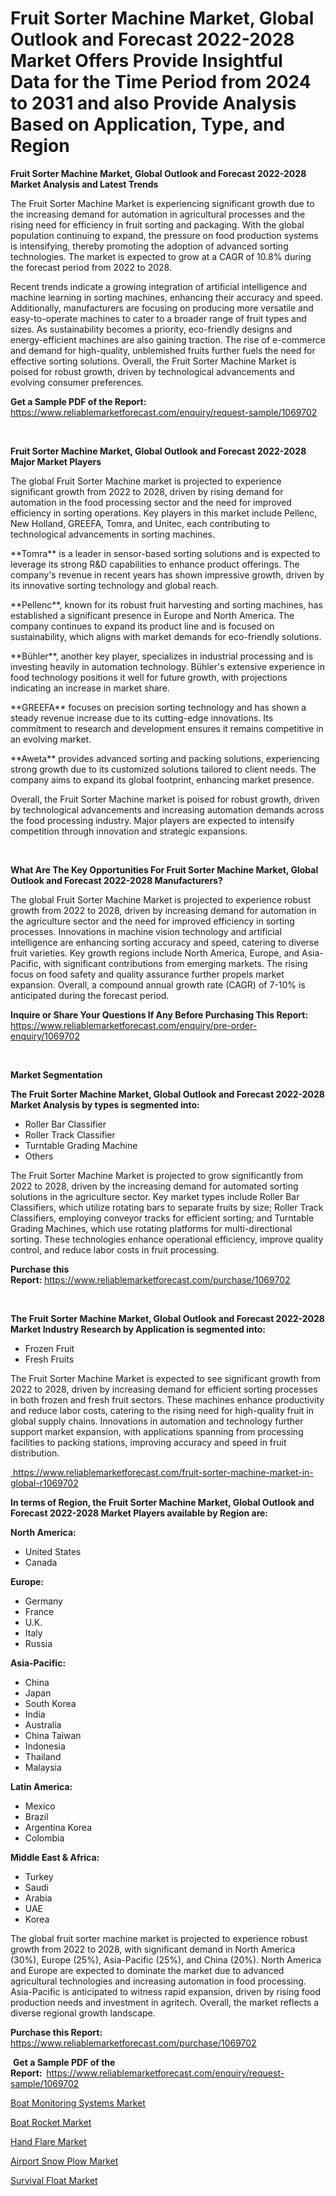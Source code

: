 <p><h1>Fruit Sorter Machine Market, Global Outlook and Forecast 2022-2028 Market Offers Provide Insightful Data for the Time Period from 2024 to 2031 and also Provide Analysis Based on Application, Type, and Region</h1></p><p><strong>Fruit Sorter Machine Market, Global Outlook and Forecast 2022-2028 Market Analysis and Latest Trends</strong></p>
<p><p>The Fruit Sorter Machine Market is experiencing significant growth due to the increasing demand for automation in agricultural processes and the rising need for efficiency in fruit sorting and packaging. With the global population continuing to expand, the pressure on food production systems is intensifying, thereby promoting the adoption of advanced sorting technologies. The market is expected to grow at a CAGR of 10.8% during the forecast period from 2022 to 2028.</p><p>Recent trends indicate a growing integration of artificial intelligence and machine learning in sorting machines, enhancing their accuracy and speed. Additionally, manufacturers are focusing on producing more versatile and easy-to-operate machines to cater to a broader range of fruit types and sizes. As sustainability becomes a priority, eco-friendly designs and energy-efficient machines are also gaining traction. The rise of e-commerce and demand for high-quality, unblemished fruits further fuels the need for effective sorting solutions. Overall, the Fruit Sorter Machine Market is poised for robust growth, driven by technological advancements and evolving consumer preferences.</p></p>
<p><strong>Get a Sample PDF of the Report:&nbsp;</strong> <a href="https://www.reliablemarketforecast.com/enquiry/request-sample/1069702">https://www.reliablemarketforecast.com/enquiry/request-sample/1069702</a></p>
<p>&nbsp;</p>
<p><strong>Fruit Sorter Machine Market, Global Outlook and Forecast 2022-2028 Major Market Players</strong></p>
<p><p>The global Fruit Sorter Machine market is projected to experience significant growth from 2022 to 2028, driven by rising demand for automation in the food processing sector and the need for improved efficiency in sorting operations. Key players in this market include Pellenc, New Holland, GREEFA, Tomra, and Unitec, each contributing to technological advancements in sorting machines.</p><p>**Tomra** is a leader in sensor-based sorting solutions and is expected to leverage its strong R&D capabilities to enhance product offerings. The company's revenue in recent years has shown impressive growth, driven by its innovative sorting technology and global reach.</p><p>**Pellenc**, known for its robust fruit harvesting and sorting machines, has established a significant presence in Europe and North America. The company continues to expand its product line and is focused on sustainability, which aligns with market demands for eco-friendly solutions.</p><p>**Bühler**, another key player, specializes in industrial processing and is investing heavily in automation technology. Bühler's extensive experience in food technology positions it well for future growth, with projections indicating an increase in market share.</p><p>**GREEFA** focuses on precision sorting technology and has shown a steady revenue increase due to its cutting-edge innovations. Its commitment to research and development ensures it remains competitive in an evolving market.</p><p>**Aweta** provides advanced sorting and packing solutions, experiencing strong growth due to its customized solutions tailored to client needs. The company aims to expand its global footprint, enhancing market presence.</p><p>Overall, the Fruit Sorter Machine market is poised for robust growth, driven by technological advancements and increasing automation demands across the food processing industry. Major players are expected to intensify competition through innovation and strategic expansions.</p></p>
<p>&nbsp;</p>
<p><strong>What Are The Key Opportunities For Fruit Sorter Machine Market, Global Outlook and Forecast 2022-2028 Manufacturers?</strong></p>
<p><p>The global Fruit Sorter Machine Market is projected to experience robust growth from 2022 to 2028, driven by increasing demand for automation in the agriculture sector and the need for improved efficiency in sorting processes. Innovations in machine vision technology and artificial intelligence are enhancing sorting accuracy and speed, catering to diverse fruit varieties. Key growth regions include North America, Europe, and Asia-Pacific, with significant contributions from emerging markets. The rising focus on food safety and quality assurance further propels market expansion. Overall, a compound annual growth rate (CAGR) of 7-10% is anticipated during the forecast period.</p></p>
<p><strong>Inquire or Share Your Questions If Any Before Purchasing This Report:</strong> <a href="https://www.reliablemarketforecast.com/enquiry/pre-order-enquiry/1069702">https://www.reliablemarketforecast.com/enquiry/pre-order-enquiry/1069702</a></p>
<p>&nbsp;</p>
<p><strong>Market Segmentation</strong></p>
<p><strong>The Fruit Sorter Machine Market, Global Outlook and Forecast 2022-2028 Market Analysis by types is segmented into:</strong></p>
<p><ul><li>Roller Bar Classifier</li><li>Roller Track Classifier</li><li>Turntable Grading Machine</li><li>Others</li></ul></p>
<p><p>The Fruit Sorter Machine Market is projected to grow significantly from 2022 to 2028, driven by the increasing demand for automated sorting solutions in the agriculture sector. Key market types include Roller Bar Classifiers, which utilize rotating bars to separate fruits by size; Roller Track Classifiers, employing conveyor tracks for efficient sorting; and Turntable Grading Machines, which use rotating platforms for multi-directional sorting. These technologies enhance operational efficiency, improve quality control, and reduce labor costs in fruit processing.</p></p>
<p><strong>Purchase this Report:&nbsp;</strong><a href="https://www.reliablemarketforecast.com/purchase/1069702">https://www.reliablemarketforecast.com/purchase/1069702</a></p>
<p>&nbsp;</p>
<p><strong>The Fruit Sorter Machine Market, Global Outlook and Forecast 2022-2028 Market Industry Research by Application is segmented into:</strong></p>
<p><ul><li>Frozen Fruit</li><li>Fresh Fruits</li></ul></p>
<p><p>The Fruit Sorter Machine Market is expected to see significant growth from 2022 to 2028, driven by increasing demand for efficient sorting processes in both frozen and fresh fruit sectors. These machines enhance productivity and reduce labor costs, catering to the rising need for high-quality fruit in global supply chains. Innovations in automation and technology further support market expansion, with applications spanning from processing facilities to packing stations, improving accuracy and speed in fruit distribution.</p></p>
<p><a href="https://www.reliablemarketforecast.com/fruit-sorter-machine-market-in-global-r1069702">&nbsp;https://www.reliablemarketforecast.com/fruit-sorter-machine-market-in-global-r1069702</a></p>
<p><strong>In terms of Region, the Fruit Sorter Machine Market, Global Outlook and Forecast 2022-2028 Market Players available by Region are:</strong></p>
<p>
    <p> <strong> North America: </strong>
        <ul>
            <li>United States</li>
            <li>Canada</li>
        </ul>
        </p> 
    <p> <strong> Europe: </strong>
        <ul>
            <li>Germany</li>
            <li>France</li>
            <li>U.K.</li>
            <li>Italy</li>
            <li>Russia</li>
        </ul>
        </p> 
    <p> <strong> Asia-Pacific: </strong>
        <ul>
            <li>China</li>
            <li>Japan</li>
            <li>South Korea</li>
            <li>India</li>
            <li>Australia</li>
            <li>China Taiwan</li>
            <li>Indonesia</li>
            <li>Thailand</li>
            <li>Malaysia</li>
        </ul>
        </p> 
    <p> <strong> Latin America: </strong>
        <ul>
            <li>Mexico</li>
            <li>Brazil</li>
            <li>Argentina Korea</li>
            <li>Colombia</li>
        </ul>
        </p> 
    <p> <strong> Middle East & Africa: </strong>
        <ul>
            <li>Turkey</li>
            <li>Saudi</li>
            <li>Arabia</li>
            <li>UAE</li>
            <li>Korea</li>
        </ul>
    </p>
    </p>
<p><p>The global fruit sorter machine market is projected to experience robust growth from 2022 to 2028, with significant demand in North America (30%), Europe (25%), Asia-Pacific (25%), and China (20%). North America and Europe are expected to dominate the market due to advanced agricultural technologies and increasing automation in food processing. Asia-Pacific is anticipated to witness rapid expansion, driven by rising food production needs and investment in agritech. Overall, the market reflects a diverse regional growth landscape.</p></p>
<p><strong>Purchase this Report: </strong><a href="https://www.reliablemarketforecast.com/purchase/1069702">https://www.reliablemarketforecast.com/purchase/1069702</a></p>
<p>&nbsp;<strong>Get a Sample PDF of the Report:&nbsp;&nbsp;</strong><a href="https://www.reliablemarketforecast.com/enquiry/request-sample/1069702">https://www.reliablemarketforecast.com/enquiry/request-sample/1069702</a></p>
<p><strong></strong></p>
<p><p><a href="https://www.linkedin.com/pulse/boat-monitoring-systems-industry-sector-market-dynamics-future-qiefc?trackingId=eSAjY%2FMnRziE2EQ4CC1JqA%3D%3D">Boat Monitoring Systems Market</a></p><p><a href="https://www.linkedin.com/pulse/global-boat-rocket-market-projected-grow-cagr-61-forcasted-ptwec?trackingId=Hmqk%2BHfkQYq9zOaQvzvtvQ%3D%3D">Boat Rocket Market</a></p><p><a href="https://www.linkedin.com/pulse/evaluating-global-hand-flare-market-trends-growth-opportunities-w0yrc?trackingId=CzO2HnFwT3C0N0Tf1J7CPg%3D%3D">Hand Flare Market</a></p><p><a href="https://www.linkedin.com/pulse/global-airport-snow-plow-market-share-growth-opportunities-size-dpryc?trackingId=YmDvqcCiQguXgzX02rdD%2Fg%3D%3D">Airport Snow Plow Market</a></p><p><a href="https://www.linkedin.com/pulse/survival-float-market-size-share-trends-analysis-report-end-ou3pc?trackingId=xysw4a1PQjqwDxF5xmEn3A%3D%3D">Survival Float Market</a></p></p>